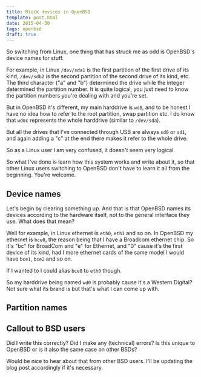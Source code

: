 ```yaml
---
title: Block devices in OpenBSD
template: post.html
date: 2015-04-30
tags: openbsd
draft: true
---
```


So switching from Linux, one thing that has struck me as odd is OpenBSD's device
names for stuff.

For example, in Linux `/dev/sda1` is the first partition of the first drive of
its kind, `/dev/sdb2` is the second partition of the second drive of its kind,
etc.  The third character ("a" and "b") determined the drive while the integer
determined the partition number.  It is quite logical, you just need to know the
partition numbers you're dealing with and you're set.

But in OpenBSD it's different, my main harddrive is `wd0`, and to be honest I
have no idea how to refer to the root partition, swap partition etc.  I do know
that `wd0c` represents the whole harddrive (similar to `/dev/sda`).

But all the drives that I've connected through USB are always `sd0` or `sd1`,
and again adding a "c" at the end there makes it refer to the whole drive.

So as a Linux user I am very confused, it doesn't seem very logical.

So what I've done is learn how this system works and write about it, so that
other Linux users switching to OpenBSD don't have to learn it all from the
beginning.  You're welcome.

## Device names

Let's begin by clearing something up.  And that is that OpenBSD names its
devices according to the hardware itself, not to the general interface they use.
What does that mean?

Well for example, in Linux ethernet is `eth0`, `eth1` and so on.  In OpenBSD my
ethernet is `bce0`, the reason being that I have a Broadcom ethernet chip.  So
it's "bc" for BroadCom and "e" for Ethernet, and "0" cause it's the first device
of its kind, had I more ethernet cards of the same model I would have `bce1`,
`bce2` and so on.

If I wanted to I could alias `bce0` to `eth0` though.

So my harddrive being named `wd0` is probably cause it's a Western Digital?  Not
sure what its brand is but that's what I can come up with.

## Partition names

## Callout to BSD users

Did I write this correctly?  Did I make any (technical) errors? Is this unique
to OpenBSD or is it also the same case on other BSDs?

Would be nice to hear about that from other BSD users.  I'll be updating the
blog post accordingly if it's necessary.
